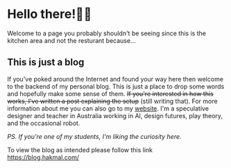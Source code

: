 # Hello there!👋🏼

Welcome to a page you probably shouldn't be seeing since this is the kitchen area and not the resturant because...

## This is just a blog

If you've poked around the Internet and found your way here then welcome to the backend of my personal blog. This is just a place to drop some words and hopefully make some sense of them. ~~If you're interested in how this works, I've written a post explaining the setup~~ (still writing that). For more information about me you can also go to my [website](https://hakmal.com/). I'm a speculative designer and teacher in Australia working in AI, design futures, play theory, and the occasional robot.

*PS. If you're one of my students, I'm liking the curiosity here.*

To view the blog as intended please follow this link https://blog.hakmal.com/
